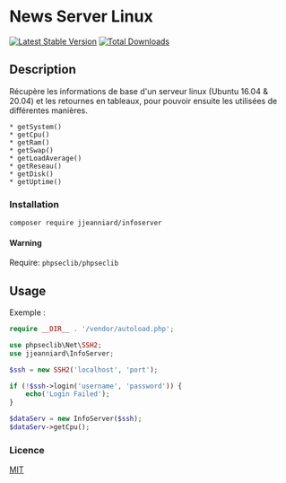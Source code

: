 # News Server Linux

[![Latest Stable Version](https://img.shields.io/packagist/v/jjeanniard/infoserver.svg)](https://packagist.org/packages/jjeanniard/infoserver)
[![Total Downloads](https://img.shields.io/packagist/dt/illuminatech/db-role.svg)](https://packagist.org/packages/jjeanniard/infoserver)

## Description

Récupère les informations de base d'un serveur linux (Ubuntu 16.04 & 20.04)
et les retournes en tableaux, pour pouvoir ensuite les utilisées de différentes manières.

```text
* getSystem()
* getCpu()
* getRam()
* getSwap()
* getLoadAverage()
* getReseau()
* getDisk()
* getUptime()
```

### Installation

```composer require jjeanniard/infoserver```

#### Warning

Require: ```phpseclib/phpseclib```

## Usage

Exemple :

```php
require __DIR__ . '/vendor/autoload.php';

use phpseclib\Net\SSH2;
use jjeanniard\InfoServer;

$ssh = new SSH2('localhost', 'port');

if (!$ssh->login('username', 'password')) {
    echo('Login Failed');
}

$dataServ = new InfoServer($ssh);
$dataServ->getCpu();
```

### Licence

[MIT](https://github.com/JJeanniard/InfoServer/blob/master/LICENSE)
